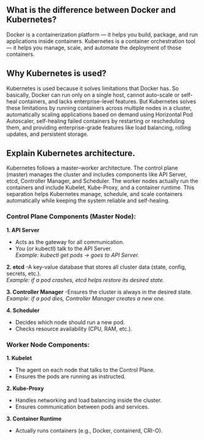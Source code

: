## What is the difference between Docker and Kubernetes?
Docker is a containerization platform — it helps you build, package, and run applications inside containers. Kubernetes is a container orchestration tool — it helps you manage, scale, and automate the deployment of those containers.  

## Why Kubernetes is used?
Kubernetes is used because it solves limitations that Docker has. So basically, Docker can run only on a single host, cannot auto-scale or self-heal containers, and lacks enterprise-level features. But Kubernetes solves these limitations by running containers across multiple nodes in a cluster, automatically scaling applications based on demand using Horizontal Pod Autoscaler, self-healing failed containers by restarting or rescheduling them, and providing enterprise-grade features like load balancing, rolling updates, and persistent storage.  

## Explain Kubernetes architecture.  
Kubernetes follows a master–worker architecture. The control plane (master) manages the cluster and includes components like API Server, etcd, Controller Manager, and Scheduler. The worker nodes actually run the containers and include Kubelet, Kube-Proxy, and a container runtime. This separation helps Kubernetes manage, schedule, and scale containers automatically while keeping the system reliable and self-healing.

### Control Plane Components (Master Node):

**1. API Server**
- Acts as the gateway for all communication.  
- You (or kubectl) talk to the API Server.  
*Example: kubectl get pods → goes to API Server.*  

**2. etcd**
-A key-value database that stores all cluster data (state, config, secrets, etc.).  
*Example: if a pod crashes, etcd helps restore its desired state.*

**3. Controller Manager**
-Ensures the cluster is always in the desired state.  
*Example: if a pod dies, Controller Manager creates a new one.*

**4. Scheduler**
- Decides which node should run a new pod.  
- Checks resource availability (CPU, RAM, etc.).

### Worker Node Components:

**1. Kubelet**
- The agent on each node that talks to the Control Plane.  
- Ensures the pods are running as instructed.

**2. Kube-Proxy**
- Handles networking and load balancing inside the cluster.  
- Ensures communication between pods and services.

**3. Container Runtime**
- Actually runs containers (e.g., Docker, containerd, CRI-O).